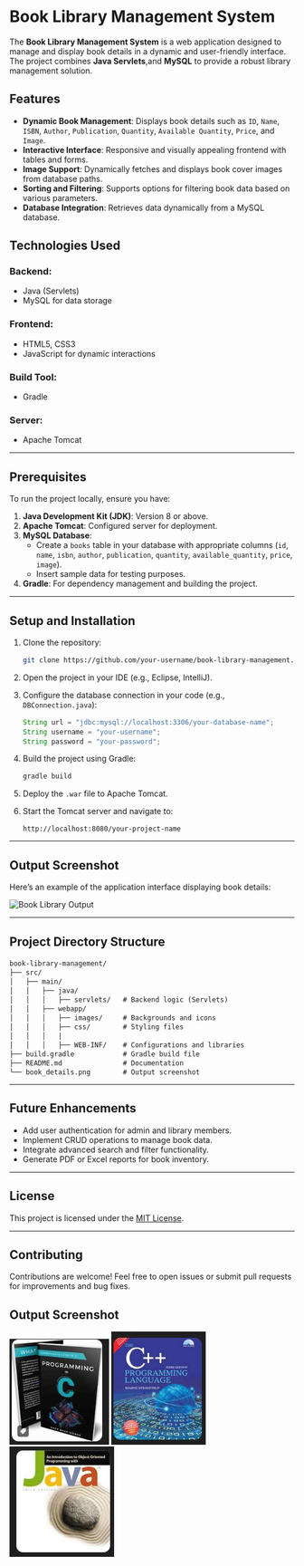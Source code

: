 
# Book Library Management System

The **Book Library Management System** is a web application designed to manage and display book details in a dynamic and user-friendly interface. The project combines **Java Servlets**,and **MySQL** to provide a robust library management solution.

## Features

- **Dynamic Book Management**: Displays book details such as `ID`, `Name`, `ISBN`, `Author`, `Publication`, `Quantity`, `Available Quantity`, `Price`, and `Image`.
- **Interactive Interface**: Responsive and visually appealing frontend with tables and forms.
- **Image Support**: Dynamically fetches and displays book cover images from database paths.
- **Sorting and Filtering**: Supports options for filtering book data based on various parameters.
- **Database Integration**: Retrieves data dynamically from a MySQL database.

## Technologies Used

### Backend:
- Java (Servlets)
- MySQL for data storage

### Frontend:
- HTML5, CSS3
- JavaScript for dynamic interactions

### Build Tool:
- Gradle

### Server:
- Apache Tomcat

---

## Prerequisites

To run the project locally, ensure you have:

1. **Java Development Kit (JDK)**: Version 8 or above.
2. **Apache Tomcat**: Configured server for deployment.
3. **MySQL Database**:
   - Create a `books` table in your database with appropriate columns (`id`, `name`, `isbn`, `author`, `publication`, `quantity`, `available_quantity`, `price`, `image`).
   - Insert sample data for testing purposes.
4. **Gradle**: For dependency management and building the project.

---

## Setup and Installation

1. Clone the repository:
   ```bash
   git clone https://github.com/your-username/book-library-management.git
   ```

2. Open the project in your IDE (e.g., Eclipse, IntelliJ).

3. Configure the database connection in your code (e.g., `DBConnection.java`):
   ```java
   String url = "jdbc:mysql://localhost:3306/your-database-name";
   String username = "your-username";
   String password = "your-password";
   ```

4. Build the project using Gradle:
   ```bash
   gradle build
   ```

5. Deploy the `.war` file to Apache Tomcat.

6. Start the Tomcat server and navigate to:
   ```
   http://localhost:8080/your-project-name
   ```

---

## Output Screenshot

Here’s an example of the application interface displaying book details:

![Book Library Output](book_details.png)

---

## Project Directory Structure

```
book-library-management/
├── src/
│   ├── main/
│   │   ├── java/
│   │   │   ├── servlets/   # Backend logic (Servlets)
│   │   ├── webapp/
│   │   │   ├── images/     # Backgrounds and icons
│   │   │   ├── css/        # Styling files
│   │   │   |
│   │   │   ├── WEB-INF/    # Configurations and libraries
├── build.gradle            # Gradle build file
├── README.md               # Documentation
└── book_details.png        # Output screenshot
```

---

## Future Enhancements

- Add user authentication for admin and library members.
- Implement CRUD operations to manage book data.
- Integrate advanced search and filter functionality.
- Generate PDF or Excel reports for book inventory.

---

## License

This project is licensed under the [MIT License](LICENSE).

---

## Contributing

Contributions are welcome! Feel free to open issues or submit pull requests for improvements and bug fixes.

## Output Screenshot
<img src="https://github.com/ArcherInfotechInhouseTraining/Java-Training-Batch1/blob/main/Pallavi/Advance_Java/practicle/servlet/MiniProjectLibraryManagement/src/main/webapp/bookimages/c.JPG">

<img src="https://github.com/ArcherInfotechInhouseTraining/Java-Training-Batch1/blob/main/Pallavi/Advance_Java/practicle/servlet/MiniProjectLibraryManagement/src/main/webapp/bookimages/cpp.JPG">

<img src="https://github.com/ArcherInfotechInhouseTraining/Java-Training-Batch1/blob/main/Pallavi/Advance_Java/practicle/servlet/MiniProjectLibraryManagement/src/main/webapp/bookimages/java.JPG">

<img src="">

